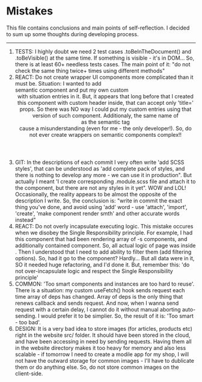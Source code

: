 # Mistakes

This file contains conclusions and main points of self-reflection. I decided to sum up some thoughts during developing process.

----

1. TESTS: I highly doubt we need 2 test cases .toBeInTheDocument() and .toBeVisible() at the same time. If something is visible - it's in DOM... So, there is at least 60+ needless tests cases. The main point of it: "do not check the same thing twice+ times using different methods"
2. REACT: Do not create wrapper UI components more complicated than it must be. Situation: I wanted to add <Article/> semantic component and put my own custom <Header/> with situation entries in it. But, it appears that long before that I created this component with custom header inside, that can accept only 'title=' props. So there was NO way I could put my custom entries using that version of such component. Additionaly, the same name of <Article/> as the semantic tag <article/> cause a misunderstanding (even for me - the only developer!). So, do not ever create wrappers on semantic components complex!!
3. GIT: In the descriptions of each commit I very often write 'add SCSS styles', that can be understood as 'add complete pack of styles, and there is nothing to develop any more - we can use it in production". But actually I meant 'I create corresponding .module.scss file and attach it to the component, but there are not any styles in it yet". WOW and LOL! Occasionally, the reality appears to be almost the opposite of the description I write. So, the conclusion is: "write in commit the exact thing you've done, and avoid using 'add' word - use 'attach', 'import', 'create', 'make component render smth' and other accurate words instead"
4. REACT: Do not overly incapsulate executing logic. This mistake occures when we disobey the Single Responsibility principle. For example, I had this <PostList/> component that had been rendering array of <PostCard/>-s components, and additionally contained <Pagination/> component. So, all actual logic of <Posts/> page was inside <PostList/>. Then I understood that I need to add ability to filter them (add filtering options). So, had it go to the <PostList/> component? Hardly... But all data were in it, SO it needed huge refactoring, and I'd done it. But, remember this: 'do not over-incapsulate logic and respect the Single Responsibility principle'
5. COMMON: 'Too smart components and instances are too hard to reuse'. There is a situation: my custom useFetch() hook sends request each time array of deps has changed. Array of deps is the only thing that renews callback and sends request. And now, when I wanna send request with a certain delay, I cannot do it without manual aborting auto-sending. I would prefer it to be simplier. So, the result of it is: 'Too smart - too bad'.
6. DESIGN: It is a very bad idea to store images (for articles, products etc) right in the website src/ folder. It should have been stored in the cloud, and have been accessing in need by sending requests. Having them all in the website directory makes it too heavy for memory and also less scalable - if tomorrow I need to create a modile app for my shop, I will not have the outward storage for common images - I'll have to dublicate them or do anything else. So, do not store common images on the client-side.